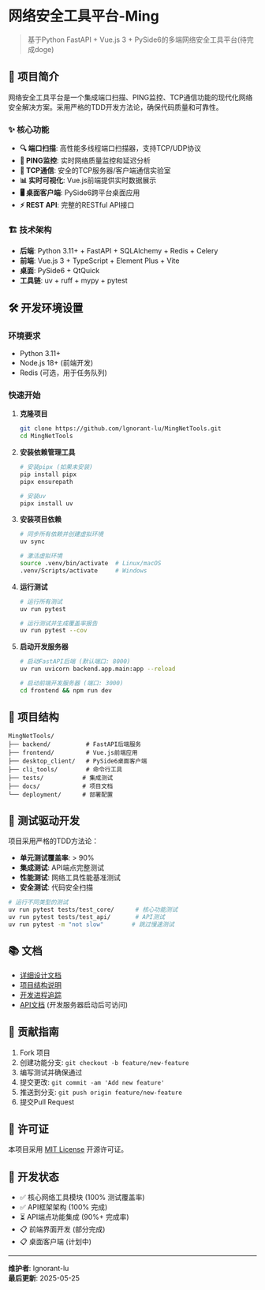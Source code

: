 # 网络安全工具平台-Ming

> 基于Python FastAPI + Vue.js 3 + PySide6的多端网络安全工具平台(待完成doge)

## 🚀 项目简介

网络安全工具平台是一个集成端口扫描、PING监控、TCP通信功能的现代化网络安全解决方案。采用严格的TDD开发方法论，确保代码质量和可靠性。

### ✨ 核心功能

- **🔍 端口扫描**: 高性能多线程端口扫描器，支持TCP/UDP协议
- **📡 PING监控**: 实时网络质量监控和延迟分析
- **🔗 TCP通信**: 安全的TCP服务器/客户端通信实验室
- **📊 实时可视化**: Vue.js前端提供实时数据展示
- **🖥️ 桌面客户端**: PySide6跨平台桌面应用
- **⚡ REST API**: 完整的RESTful API接口

### 🏗️ 技术架构

- **后端**: Python 3.11+ + FastAPI + SQLAlchemy + Redis + Celery
- **前端**: Vue.js 3 + TypeScript + Element Plus + Vite
- **桌面**: PySide6 + QtQuick
- **工具链**: uv + ruff + mypy + pytest

## 🛠️ 开发环境设置

### 环境要求

- Python 3.11+
- Node.js 18+ (前端开发)
- Redis (可选，用于任务队列)

### 快速开始

1. **克隆项目**
   ```bash
   git clone https://github.com/lgnorant-lu/MingNetTools.git
   cd MingNetTools
   ```

2. **安装依赖管理工具**
   ```bash
   # 安装pipx (如果未安装)
   pip install pipx
   pipx ensurepath
   
   # 安装uv
   pipx install uv
   ```

3. **安装项目依赖**
   ```bash
   # 同步所有依赖并创建虚拟环境
   uv sync
   
   # 激活虚拟环境
   source .venv/bin/activate  # Linux/macOS
   .venv/Scripts/activate     # Windows
   ```

4. **运行测试**
   ```bash
   # 运行所有测试
   uv run pytest
   
   # 运行测试并生成覆盖率报告
   uv run pytest --cov
   ```

5. **启动开发服务器**
   ```bash
   # 启动FastAPI后端 (默认端口: 8000)
   uv run uvicorn backend.app.main:app --reload
   
   # 启动前端开发服务器 (端口: 3000)
   cd frontend && npm run dev
   ```

## 📁 项目结构

```
MingNetTools/
├── backend/          # FastAPI后端服务
├── frontend/         # Vue.js前端应用
├── desktop_client/   # PySide6桌面客户端
├── cli_tools/        # 命令行工具
├── tests/           # 集成测试
├── docs/            # 项目文档
└── deployment/      # 部署配置
```

## 🧪 测试驱动开发

项目采用严格的TDD方法论：

- **单元测试覆盖率**: > 90%
- **集成测试**: API端点完整测试
- **性能测试**: 网络工具性能基准测试
- **安全测试**: 代码安全扫描

```bash
# 运行不同类型的测试
uv run pytest tests/test_core/      # 核心功能测试
uv run pytest tests/test_api/       # API测试
uv run pytest -m "not slow"        # 跳过慢速测试
```

## 📚 文档

- [详细设计文档](Design.md)
- [项目结构说明](Structure.md)
- [开发进程追踪](Thread.md)
- [API文档](http://localhost:8000/docs) (开发服务器启动后可访问)

## 🤝 贡献指南

1. Fork 项目
2. 创建功能分支: `git checkout -b feature/new-feature`
3. 编写测试并确保通过
4. 提交更改: `git commit -am 'Add new feature'`
5. 推送到分支: `git push origin feature/new-feature`
6. 提交Pull Request

## 📄 许可证

本项目采用 [MIT License](LICENSE) 开源许可证。

## 🎯 开发状态

- ✅ 核心网络工具模块 (100% 测试覆盖率)
- ✅ API框架架构 (100% 完成)
- ⏳ API端点功能集成 (90%+ 完成率)
- 📋 前端界面开发 (部分完成)
- 📋 桌面客户端 (计划中)

---

**维护者**: Ignorant-lu  
**最后更新**: 2025-05-25
